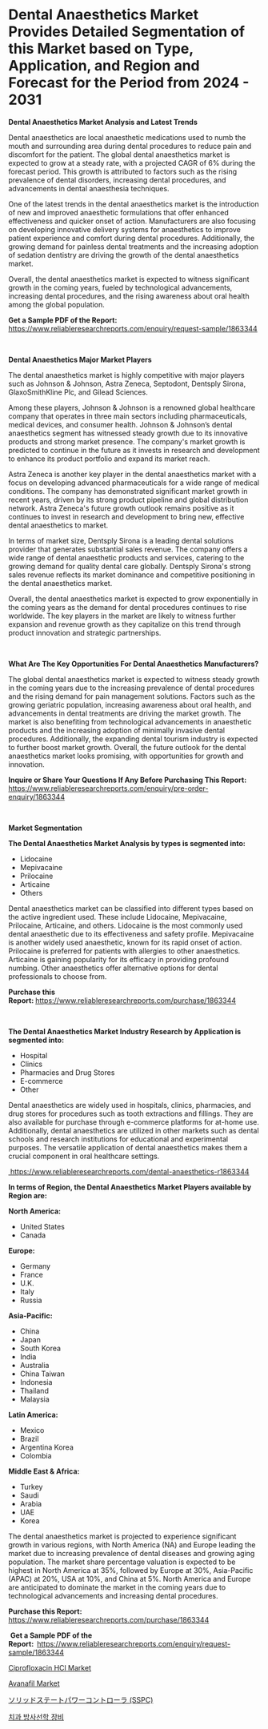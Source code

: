 <p><h1>Dental Anaesthetics Market Provides Detailed Segmentation of this Market based on Type, Application, and Region and Forecast for the Period from 2024 - 2031</h1></p><p><strong>Dental Anaesthetics Market Analysis and Latest Trends</strong></p>
<p><p>Dental anaesthetics are local anaesthetic medications used to numb the mouth and surrounding area during dental procedures to reduce pain and discomfort for the patient. The global dental anaesthetics market is expected to grow at a steady rate, with a projected CAGR of 6% during the forecast period. This growth is attributed to factors such as the rising prevalence of dental disorders, increasing dental procedures, and advancements in dental anaesthesia techniques.</p><p>One of the latest trends in the dental anaesthetics market is the introduction of new and improved anaesthetic formulations that offer enhanced effectiveness and quicker onset of action. Manufacturers are also focusing on developing innovative delivery systems for anaesthetics to improve patient experience and comfort during dental procedures. Additionally, the growing demand for painless dental treatments and the increasing adoption of sedation dentistry are driving the growth of the dental anaesthetics market.</p><p>Overall, the dental anaesthetics market is expected to witness significant growth in the coming years, fueled by technological advancements, increasing dental procedures, and the rising awareness about oral health among the global population.</p></p>
<p><strong>Get a Sample PDF of the Report:&nbsp;</strong> <a href="https://www.reliableresearchreports.com/enquiry/request-sample/1863344">https://www.reliableresearchreports.com/enquiry/request-sample/1863344</a></p>
<p>&nbsp;</p>
<p><strong>Dental Anaesthetics Major Market Players</strong></p>
<p><p>The dental anaesthetics market is highly competitive with major players such as Johnson & Johnson, Astra Zeneca, Septodont, Dentsply Sirona, GlaxoSmithKline Plc, and Gilead Sciences.</p><p>Among these players, Johnson & Johnson is a renowned global healthcare company that operates in three main sectors including pharmaceuticals, medical devices, and consumer health. Johnson & Johnson’s dental anaesthetics segment has witnessed steady growth due to its innovative products and strong market presence. The company's market growth is predicted to continue in the future as it invests in research and development to enhance its product portfolio and expand its market reach.</p><p>Astra Zeneca is another key player in the dental anaesthetics market with a focus on developing advanced pharmaceuticals for a wide range of medical conditions. The company has demonstrated significant market growth in recent years, driven by its strong product pipeline and global distribution network. Astra Zeneca's future growth outlook remains positive as it continues to invest in research and development to bring new, effective dental anaesthetics to market.</p><p>In terms of market size, Dentsply Sirona is a leading dental solutions provider that generates substantial sales revenue. The company offers a wide range of dental anaesthetic products and services, catering to the growing demand for quality dental care globally. Dentsply Sirona's strong sales revenue reflects its market dominance and competitive positioning in the dental anaesthetics market.</p><p>Overall, the dental anaesthetics market is expected to grow exponentially in the coming years as the demand for dental procedures continues to rise worldwide. The key players in the market are likely to witness further expansion and revenue growth as they capitalize on this trend through product innovation and strategic partnerships.</p></p>
<p>&nbsp;</p>
<p><strong>What Are The Key Opportunities For Dental Anaesthetics Manufacturers?</strong></p>
<p><p>The global dental anaesthetics market is expected to witness steady growth in the coming years due to the increasing prevalence of dental procedures and the rising demand for pain management solutions. Factors such as the growing geriatric population, increasing awareness about oral health, and advancements in dental treatments are driving the market growth. The market is also benefiting from technological advancements in anaesthetic products and the increasing adoption of minimally invasive dental procedures. Additionally, the expanding dental tourism industry is expected to further boost market growth. Overall, the future outlook for the dental anaesthetics market looks promising, with opportunities for growth and innovation.</p></p>
<p><strong>Inquire or Share Your Questions If Any Before Purchasing This Report:</strong> <a href="https://www.reliableresearchreports.com/enquiry/pre-order-enquiry/1863344">https://www.reliableresearchreports.com/enquiry/pre-order-enquiry/1863344</a></p>
<p>&nbsp;</p>
<p><strong>Market Segmentation</strong></p>
<p><strong>The Dental Anaesthetics Market Analysis by types is segmented into:</strong></p>
<p><ul><li>Lidocaine</li><li>Mepivacaine</li><li>Prilocaine</li><li>Articaine</li><li>Others</li></ul></p>
<p><p>Dental anaesthetics market can be classified into different types based on the active ingredient used. These include Lidocaine, Mepivacaine, Prilocaine, Articaine, and others. Lidocaine is the most commonly used dental anaesthetic due to its effectiveness and safety profile. Mepivacaine is another widely used anaesthetic, known for its rapid onset of action. Prilocaine is preferred for patients with allergies to other anaesthetics. Articaine is gaining popularity for its efficacy in providing profound numbing. Other anaesthetics offer alternative options for dental professionals to choose from.</p></p>
<p><strong>Purchase this Report:&nbsp;</strong><a href="https://www.reliableresearchreports.com/purchase/1863344">https://www.reliableresearchreports.com/purchase/1863344</a></p>
<p>&nbsp;</p>
<p><strong>The Dental Anaesthetics Market Industry Research by Application is segmented into:</strong></p>
<p><ul><li>Hospital</li><li>Clinics</li><li>Pharmacies and Drug Stores</li><li>E-commerce</li><li>Other</li></ul></p>
<p><p>Dental anaesthetics are widely used in hospitals, clinics, pharmacies, and drug stores for procedures such as tooth extractions and fillings. They are also available for purchase through e-commerce platforms for at-home use. Additionally, dental anaesthetics are utilized in other markets such as dental schools and research institutions for educational and experimental purposes. The versatile application of dental anaesthetics makes them a crucial component in oral healthcare settings.</p></p>
<p><a href="https://www.reliableresearchreports.com/dental-anaesthetics-r1863344">&nbsp;https://www.reliableresearchreports.com/dental-anaesthetics-r1863344</a></p>
<p><strong>In terms of Region, the Dental Anaesthetics Market Players available by Region are:</strong></p>
<p>
    <p> <strong> North America: </strong>
        <ul>
            <li>United States</li>
            <li>Canada</li>
        </ul>
        </p> 
    <p> <strong> Europe: </strong>
        <ul>
            <li>Germany</li>
            <li>France</li>
            <li>U.K.</li>
            <li>Italy</li>
            <li>Russia</li>
        </ul>
        </p> 
    <p> <strong> Asia-Pacific: </strong>
        <ul>
            <li>China</li>
            <li>Japan</li>
            <li>South Korea</li>
            <li>India</li>
            <li>Australia</li>
            <li>China Taiwan</li>
            <li>Indonesia</li>
            <li>Thailand</li>
            <li>Malaysia</li>
        </ul>
        </p> 
    <p> <strong> Latin America: </strong>
        <ul>
            <li>Mexico</li>
            <li>Brazil</li>
            <li>Argentina Korea</li>
            <li>Colombia</li>
        </ul>
        </p> 
    <p> <strong> Middle East & Africa: </strong>
        <ul>
            <li>Turkey</li>
            <li>Saudi</li>
            <li>Arabia</li>
            <li>UAE</li>
            <li>Korea</li>
        </ul>
    </p>
    </p>
<p><p>The dental anaesthetics market is projected to experience significant growth in various regions, with North America (NA) and Europe leading the market due to increasing prevalence of dental diseases and growing aging population. The market share percentage valuation is expected to be highest in North America at 35%, followed by Europe at 30%, Asia-Pacific (APAC) at 20%, USA at 10%, and China at 5%. North America and Europe are anticipated to dominate the market in the coming years due to technological advancements and increasing dental procedures.</p></p>
<p><strong>Purchase this Report: </strong><a href="https://www.reliableresearchreports.com/purchase/1863344">https://www.reliableresearchreports.com/purchase/1863344</a></p>
<p>&nbsp;<strong>Get a Sample PDF of the Report:&nbsp;&nbsp;</strong><a href="https://www.reliableresearchreports.com/enquiry/request-sample/1863344">https://www.reliableresearchreports.com/enquiry/request-sample/1863344</a></p>
<p><strong></strong></p>
<p><p><a href="https://github.com/JennyferFeil2023/Market-Research-Report-List-1/blob/main/ciprofloxacin-hcl-market.md">Ciprofloxacin HCl Market</a></p><p><a href="https://github.com/gracielawharr/Market-Research-Report-List-1/blob/main/avanafil-market.md">Avanafil Market</a></p><p><a href="https://github.com/oqxogxyvqe90775/Market-Research-Report-List-2/blob/main/403952058826.md">ソリッドステートパワーコントローラ (SSPC)</a></p><p><a href="https://github.com/lzrvbyqzftro57/Market-Research-Report-List-2/blob/main/615436356554.md">치과 방사선학 장비</a></p></p>